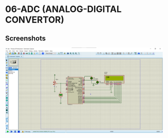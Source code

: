 # 06-ADC (ANALOG-DIGITAL CONVERTOR)
## Screenshots
![Screenshot 1](https://github.com/Gittecho/PIC-MicroController/blob/bc9ad0e566233446a738deaac9127ccda3c5356d/Resource/image06.png)